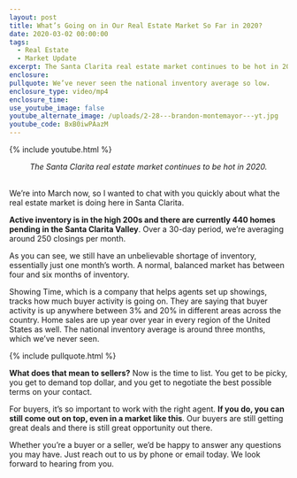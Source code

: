 ```yaml
---
layout: post
title: What’s Going on in Our Real Estate Market So Far in 2020?
date: 2020-03-02 00:00:00
tags:
  - Real Estate
  - Market Update
excerpt: The Santa Clarita real estate market continues to be hot in 2020.
enclosure:
pullquote: We’ve never seen the national inventory average so low.
enclosure_type: video/mp4
enclosure_time:
use_youtube_image: false
youtube_alternate_image: /uploads/2-28---brandon-montemayor---yt.jpg
youtube_code: BxB0iwPAazM
---
```


{% include youtube.html %}

<center><em>The Santa Clarita real estate market continues to be hot in 2020.</em></center>

<br>We’re into March now, so I wanted to chat with you quickly about what the real estate market is doing here in Santa Clarita.

**Active inventory is in the high 200s and there are currently 440 homes pending in the Santa Clarita Valley**. Over a 30-day period, we’re averaging around 250 closings per month.

As you can see, we still have an unbelievable shortage of inventory, essentially just one month’s worth. A normal, balanced market has between four and six months of inventory.

Showing Time, which is a company that helps agents set up showings, tracks how much buyer activity is going on. They are saying that buyer activity is up anywhere between 3% and 20% in different areas across the country. Home sales are up year over year in every region of the United States as well. The national inventory average is around three months, which we’ve never seen.

{% include pullquote.html %}

**What does that mean to sellers?** Now is the time to list. You get to be picky, you get to demand top dollar, and you get to negotiate the best possible terms on your contact.

For buyers, it’s so important to work with the right agent. **If you do, you can still come out on top, even in a market like this**. Our buyers are still getting great deals and there is still great opportunity out there.

Whether you’re a buyer or a seller, we’d be happy to answer any questions you may have. Just reach out to us by phone or email today. We look forward to hearing from you.